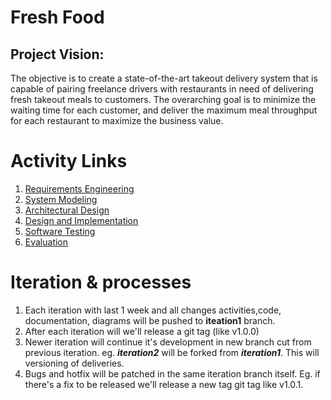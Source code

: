 # Fresh Food
## Project Vision:
The objective is to create a state-of-the-art takeout delivery system that is capable of pairing freelance drivers with restaurants in need of delivering fresh takeout meals to customers. The overarching goal is to minimize the waiting time for each customer, and deliver the maximum meal throughput for each restaurant to maximize the business value.

# Activity Links
1. [Requirements Engineering](activities/requirements-engineering.md)
2. [System Modeling](activities/system-modeling.md)
3. [Architectural Design](activities/architectural-design.md)
4. [Design and Implementation](activities/design-and-implementation.md)
5. [Software Testing](activities/software-testing.md)
6. [Evaluation](activities/evaluation.md)


# Iteration & processes
1. Each iteration with last 1 week and all changes activities,code, documentation, diagrams will be pushed to **iteation1** branch. 
2. After each iteration will we'll release a git tag (like v1.0.0) 
3. Newer iteration will continue it's development in new branch cut from previous iteration. eg. _**iteration2**_ will be forked from _**iteration1**_. This will versioning of deliveries.
4. Bugs and hotfix will be patched in the same iteration branch itself. Eg. if there's a fix to be released we'll release a new tag git tag like v1.0.1.  






